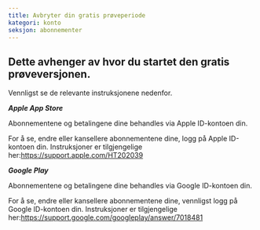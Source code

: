 ```yaml
---
title: Avbryter din gratis prøveperiode
kategori: konto
seksjon: abonnementer
---
```

## Dette avhenger av hvor du startet den gratis prøveversjonen.


Vennligst se de relevante instruksjonene nedenfor.



***Apple App Store***


Abonnementene og betalingene dine behandles via Apple ID-kontoen din.


For å se, endre eller kansellere abonnementene dine, logg på Apple ID-kontoen din. Instruksjoner er tilgjengelige her:<https://support.apple.com/HT202039>



***Google Play***


Abonnementene og betalingene dine behandles via Google ID-kontoen din.


For å se, endre eller kansellere abonnementene dine, vennligst logg på Google ID-kontoen din. Instruksjoner er tilgjengelige her:<https://support.google.com/googleplay/answer/7018481>